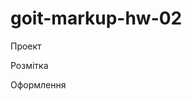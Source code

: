 # goit-markup-hw-02

Проект
<!-- «A1» У корені проекту є папка images з зображеннями. -->

<!-- «A2» У корені проекту є папка css з файлами стилів. -->

<!-- «A3» Всі стилі написані в одному файлі styles.css, який знаходиться в папці css. -->

<!-- «A4» У назвах файлів відсутні великі літери, пробіли і трансліт, тільки літери і слова англійської мови. -->

<!-- «A5» Вихідний код відформатований за допомогою Prettier. -->

<!-- «A6» Всі зображення та текстовий контент взяті з макета. -->

<!-- «A7» Всі растрові зображення оптимізовані, використовуючи squoosh. -->
<!-- 
«A8» Код написаний з дотриманням настанови. -->

Розмітка
<!-- «B1» Розмітка сторінки Портфоліо набрана у файлі portfolio.html. -->

<!-- «B2» Виконана HTML-розмітка всіх елементів макета. -->
<!-- 
«B3» Теги використані відповідно до їх семантичного змісту. -->
<!-- 
«B4» HTML проходить перевірку валідатором без помилок. -->
<!-- 
«B5» Імена класів описові та зрозумілі іншому розробнику. -->

<!-- «B6» Імена класів не містять великих літер, пробілів, трансліту і назв тегів, тільки літери і слова англійської мови. Якщо ім'я класу складається з декількох слів, вони розділяються дефісом. -->

<!-- «B7» Атрибут href навігаційних посилань Студія і Портфоліо містить відносний шлях до HTML-файлів цих сторінок. Під час натискання на посилання відбувається перехід на відповідну сторінку у поточній вкладці браузера. -->

<!-- «B8» У тегів <img> вказані атрибути розмірів, як мінімум width. -->

<!-- «B9» Зображення експортовані з макета у форматі jpg. -->

<!-- «B10» Групи однотипних елементів зібрані у списки <ul>. -->

<!-- «B11» Фільтр на сторінці Портфоліо виконаний списком кнопок, кожній з яких заданий атрибут type="button". -->

<!-- «B12» Розмітка хедера і футера однакова на всіх сторінках. -->

<!-- «B13» Всі необхідні шрифти за макетом та їх варіації (вага і накреслення) підключені з сервісу Google Fonts одним посиланням. Необхідна вагу для Raleway – 700, а для Roboto – 400, 500, 700 і 900. -->

<!-- «B14» Всередині розмітки кнопок відсутні додаткові елементи, наприклад спани або посилання. -->

Оформлення
<!-- «C1» Відсутні глобальні стилі елементів, крім <body>. -->

<!-- «C2» Для оформлення використовуються селектори класу. -->

<!-- «C3» В стилях відсутній !important. -->
<!-- 
«C4» Інтерактивні елементи (кнопки і посилання), при наведенні мишкою або фокусі з клавіатури, мають активний стан, вказаний в макеті (зміна кольору). -->

<!-- «С5» Текст контактів в хедері і футері змінює колір при ховері і фокусі. -->

<!-- «C6» Для зберігання палітри кольорів макета (текст, фон, виділення) використовуються CSS-змінні. -->

<!-- «С7» Для елемента <body> задана властивість font-family з домінантним шрифтом на макеті Roboto. -->

<!-- «С8» Вказані альтернативні варіанти шрифту і тип сімейства (без зарубок) в кінці переліку font-family в елемента <body>. -->

<!-- «С9» Сімейство шрифтів Roboto явно задане тільки для елемента <body>, інші елементи наслідують його. -->

<!-- «С10» Для елемента <body> задана властивість color з кольором тексту, домінантним на макеті. Решта тексту наслідує або перекриває це значення. -->

<!-- «С11» Розмір шрифту (властивість font-size) всіх текстових елементів точно відповідає значенням з макета. -->

<!-- «С12» Висота рядка (властивість line-height) всіх текстових елементів точно відповідає значенням з макета і задана як множник, а не в px. -->

<!-- «С13» Колір (властивість color) всіх текстових елементів точно відповідає значенням з макета. -->

<!-- «С14» Вага шрифту (властивість font-weight) всіх текстових елементів точно відповідає значенням з макета. -->

<!-- «С15» Вага шрифту (властивість font-weight) явно вказана тільки, якщо значення в макеті відрізняється від стандартного для цього елемента в браузері. -->

<!-- «С16» Кнопкам задана властивість cursor зі значенням pointer. -->

<!-- «С17» У стилях не повторюються значення властивостей, які задані браузером за замовчуванням. Наприклад, посиланням не потрібно вказувати cursor: pointer, а абзацам font-style: normal або font-weight: 400. -->
